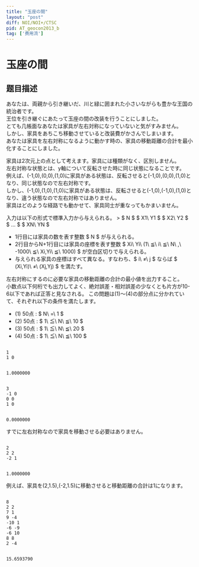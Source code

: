 ```yaml
---
title: "玉座の間"
layout: "post"
diff: NOI/NOI+/CTSC
pid: AT_geocon2013_b
tag: ['费用流']
---
```


# 玉座の間

## 题目描述

[problemUrl]: https://atcoder.jp/contests/geocon2013/tasks/geocon2013_b

 あなたは、両親から引き継いだ、川と緑に囲まれた小さいながらも豊かな王国の統治者です。  
 王位を引き継ぐにあたって玉座の間の改装を行うことにしました。  
 とても几帳面なあなたは家具が左右対称になっていないと気がすみません。  
 しかし、家具をあちこち移動させていると改装費がかさんでしまいます。  
 あなたは家具を左右対称になるように動かす時の、家具の移動距離の合計を最小化することにしました。

 家具は2次元上の点として考えます。家具には種類がなく、区別しません。  
 左右対称な状態とは、y軸について反転させた時に同じ状態になることです。  
 例えば、(-1,0),(0,0),(1,0)に家具がある状態は、反転させると(-1,0),(0,0),(1,0)となり、同じ状態なので左右対称です。  
 しかし、(-1,0),(1,0),(1,0)に家具がある状態は、反転させると(-1,0),(-1,0),(1,0)となり、違う状態なので左右対称ではありません。  
 家具はどのような経路でも動かせて、家具同士が重なってもかまいません。

 入力は以下の形式で標準入力から与えられる。 > $ N $ $ X1\ Y1 $ $ X2\ Y2 $ $ ... $ $ XN\ YN $

- 1行目には家具の数を表す整数 $ N $ が与えられる。
- 2行目からN+1行目には家具の座標を表す整数 $ Xi\ Yi\ (1\ ≦\ i\ ≦\ N\ ,\ -1000\ ≦\ Xi,Yi\ ≦\ 1000) $ が空白区切りで与えられる。
- 与えられる家具の座標はすべて異なる。すなわち、$ i\ ≠\ j $ ならば $ (Xi,Yi)\ ≠\ (Xj,Yj) $ を満たす。
 
 左右対称にするのに必要な家具の移動距離の合計の最小値を出力すること。  
 小数点以下何桁でも出力してよく、絶対誤差・相対誤差の少なくとも片方が10-6以下であれば正答と見なされる。 この問題は(1)〜(4)の部分点に分かれていて、それぞれ以下の条件を満たします。

- (1) 50点 : $ N\ =\ 1 $
- (2) 50点 : $ 1\ ≦\ N\ ≦\ 10 $
- (3) 50点 : $ 1\ ≦\ N\ ≦\ 20 $
- (4) 50点 : $ 1\ ≦\ N\ ≦\ 100 $
 
```

1
1 0
```

 ```

1.0000000
```

 ```

3
-1 0
0 0
1 0
```

 ```

0.0000000
```

すでに左右対称なので家具を移動させる必要はありません。

 ```

2
2 2
-2 1
```

 ```

1.0000000
```

例えば、家具を(2,1.5),(-2,1.5)に移動させると移動距離の合計は1になります。

 ```

8
2 2
7 1
9 -4
-10 1
-6 -9
-6 10
8 8
2 -4
```

 ```

15.6593790
```

